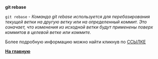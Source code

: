 **git rebase**

`git rebase` - *Команда git rebase используется для перебазирования текущей ветки на другую ветку или на определенный коммит. Это означает, что изменения из исходной ветки будут применены поверх коммитов в целевой ветке или коммите.*






Более подробную информацию можно найти кликнув по [ССЫЛКЕ](https://www.yourtodo.ru/posts/13/#:~:text=14.-,%D0%9A%D0%BE%D0%BC%D0%B0%D0%BD%D0%B4%D0%B0%20git%20rebase,-%D0%9A%D0%BE%D0%BC%D0%B0%D0%BD%D0%B4%D0%B0%20git%20rebase)





**[На главную](../readme.md)**